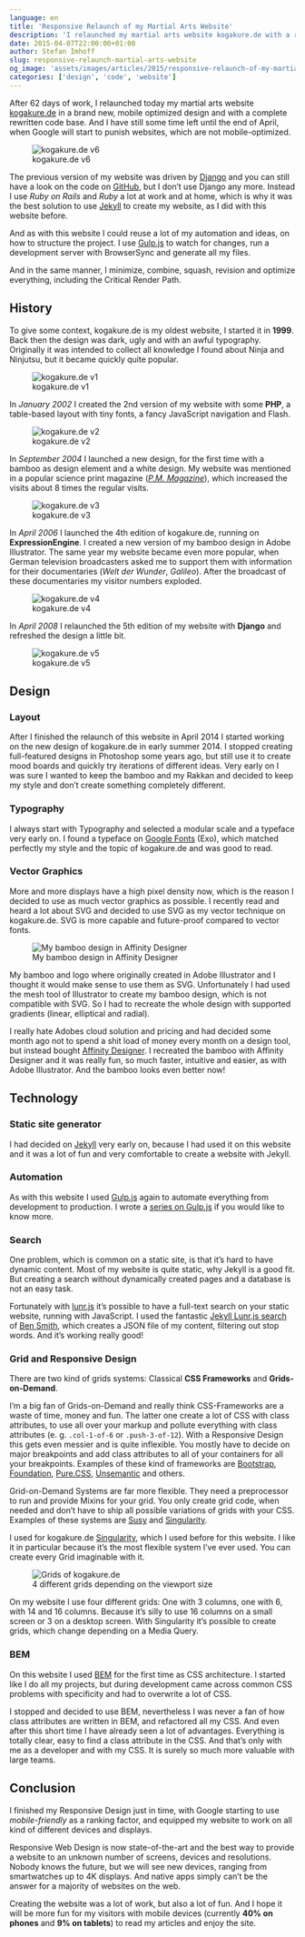 ```yaml
---
language: en
title: 'Responsive Relaunch of my Martial Arts Website'
description: 'I relaunched my martial arts website kogakure.de with a responsive design. This article gives an overview on the process of creating my website: Design, Typography, Vector Graphics, Jekyll, Grids, Responsive Design and BEM.'
date: 2015-04-07T22:00:00+01:00
author: Stefan Imhoff
slug: responsive-relaunch-martial-arts-website
og_image: 'assets/images/articles/2015/responsive-relaunch-of-my-martial-arts-website/kogakure-de-relaunch.jpg'
categories: ['design', 'code', 'website']
---
```


After 62 days of work, I relaunched today my martial arts website [kogakure.de](http://kogakure.de/) in a brand new, mobile optimized design and with a complete rewritten code base. And I have still some time left until the end of April, when Google will start to punish websites, which are not mobile-optimized.

<figure class="image-figure">
  <img src="/assets/images/articles/2015/responsive-relaunch-of-my-martial-arts-website/kogakure-de-relaunch.jpg" alt="kogakure.de v6">
  <figcaption>
    kogakure.de v6
  </figcaption>
</figure>

The previous version of my website was driven by [Django](https://www.djangoproject.com/) and you can still have a look on the code on [GitHub](https://github.com/kogakure/django-kogakure.de), but I don’t use Django any more. Instead I use _Ruby on Rails_ and _Ruby_ a lot at work and at home, which is why it was the best solution to use [Jekyll](https://jekyllrb.com/) to create my website, as I did with this website before.

And as with this website I could reuse a lot of my automation and ideas, on how to structure the project. I use [Gulp.js](https://gulpjs.com/) to watch for changes, run a development server with BrowserSync and generate all my files.

And in the same manner, I minimize, combine, squash, revision and optimize everything, including the Critical Render Path.

## History

To give some context, kogakure.de is my oldest website, I started it in **1999**. Back then the design was dark, ugly and with an awful typography. Originally it was intended to collect all knowledge I found about Ninja and Ninjutsu, but it became quickly quite popular.

<figure class="image-figure">
  <img src="/assets/images/articles/2015/responsive-relaunch-of-my-martial-arts-website/kogakure-de-v1.jpg" alt="kogakure.de v1">
  <figcaption>
    kogakure.de v1
  </figcaption>
</figure>

In _January 2002_ I created the 2nd version of my website with some **PHP**, a table-based layout with tiny fonts, a fancy JavaScript navigation and Flash.

<figure class="image-figure">
  <img src="/assets/images/articles/2015/responsive-relaunch-of-my-martial-arts-website/kogakure-de-v2.jpg" alt="kogakure.de v2">
  <figcaption>
    kogakure.de v2
  </figcaption>
</figure>

In _September 2004_ I launched a new design, for the first time with a bamboo as design element and a white design. My website was mentioned in a popular science print magazine (<cite>[P.M. Magazine](https://www.pm-magazin.de/)</cite>), which increased the visits about 8 times the regular visits.

<figure class="image-figure">
  <img src="/assets/images/articles/2015/responsive-relaunch-of-my-martial-arts-website/kogakure-de-v3.jpg" alt="kogakure.de v3">
  <figcaption>
    kogakure.de v3
  </figcaption>
</figure>

In _April 2006_ I launched the 4th edition of kogakure.de, running on **ExpressionEngine**. I created a new version of my bamboo design in Adobe Illustrator. The same year my website became even more popular, when German television broadcasters asked me to support them with information for their documentaries (<cite>Welt der Wunder</cite>, <cite>Galileo</cite>). After the broadcast of these documentaries my visitor numbers exploded.

<figure class="image-figure">
  <img src="/assets/images/articles/2015/responsive-relaunch-of-my-martial-arts-website/kogakure-de-v4.jpg" alt="kogakure.de v4">
  <figcaption>
    kogakure.de v4
  </figcaption>
</figure>

In _April 2008_ I relaunched the 5th edition of my website with **Django** and refreshed the design a little bit.

<figure class="image-figure">
  <img src="/assets/images/articles/2015/responsive-relaunch-of-my-martial-arts-website/kogakure-de-v5.jpg" alt="kogakure.de v5">
  <figcaption>
    kogakure.de v5
  </figcaption>
</figure>

## Design

### Layout

After I finished the relaunch of this website in April 2014 I started working on the new design of kogakure.de in early summer 2014. I stopped creating full-featured designs in Photoshop some years ago, but still use it to create mood boards and quickly try iterations of different ideas. Very early on I was sure I wanted to keep the bamboo and my Rakkan and decided to keep my style and don’t create something completely different.

### Typography

I always start with Typography and selected a modular scale and a typeface very early on. I found a typeface on [Google Fonts](https://fonts.google.com) (Exo), which matched perfectly my style and the topic of kogakure.de and was good to read.

### Vector Graphics

More and more displays have a high pixel density now, which is the reason I decided to use as much vector graphics as possible. I recently read and heard a lot about SVG and decided to use SVG as my vector technique on kogakure.de. SVG is more capable and future-proof compared to vector fonts.

<figure class="image-figure">
  <img src="/assets/images/articles/2015/responsive-relaunch-of-my-martial-arts-website/kogakure-de-bamboo-affinity-designer.jpg" alt="My bamboo design in Affinity Designer">
  <figcaption>
    My bamboo design in Affinity Designer
  </figcaption>
</figure>

My bamboo and logo where originally created in Adobe Illustrator and I thought it would make sense to use them as SVG. Unfortunately I had used the mesh tool of Illustrator to create my bamboo design, which is not compatible with SVG. So I had to recreate the whole design with supported gradients (linear, elliptical and radial).

I really hate Adobes cloud solution and pricing and had decided some month ago not to spend a shit load of money every month on a design tool, but instead bought [Affinity Designer](https://affinity.serif.com/). I recreated the bamboo with Affinity Designer and it was really fun, so much faster, intuitive and easier, as with Adobe Illustrator. And the bamboo looks even better now!

## Technology

### Static site generator

I had decided on [Jekyll](https://jekyllrb.com/) very early on, because I had used it on this website and it was a lot of fun and very comfortable to create a website with Jekyll.

### Automation

As with this website I used [Gulp.js](https://gulpjs.com/) again to automate everything from development to production. I wrote a [series on Gulp.js](/series/gulp/) if you would like to know more.

### Search

One problem, which is common on a static site, is that it’s hard to have dynamic content. Most of my website is quite static, why Jekyll is a good fit. But creating a search without dynamically created pages and a database is not an easy task.

Fortunately with [lunr.js](https://lunrjs.com/) it’s possible to have a full-text search on your static website, running with JavaScript. I used the fantastic [Jekyll Lunr.js search](https://github.com/slashdotdash/jekyll-lunr-js-search) of [Ben Smith](https://github.com/slashdotdash), which creates a JSON file of my content, filtering out stop words. And it’s working really good!

### Grid and Responsive Design

There are two kind of grids systems: Classical **CSS Frameworks** and **Grids-on-Demand**.

I’m a big fan of Grids-on-Demand and really think CSS-Frameworks are a waste of time, money and fun. The latter one create a lot of CSS with class attributes, to use all over your markup and pollute everything with class attributes (e. g. `.col-1-of-6` or `.push-3-of-12`). With a Responsive Design this gets even messier and is quite inflexible. You mostly have to decide on major breakpoints and add class attributes to all of your containers for all your breakpoints. Examples of these kind of frameworks are [Bootstrap](http://getbootstrap.com/), [Foundation](https://foundation.zurb.com/), [Pure.CSS](https://purecss.io/), [Unsemantic](https://unsemantic.com/) and others.

Grid-on-Demand Systems are far more flexible. They need a preprocessor to run and provide Mixins for your grid. You only create grid code, when needed and don’t have to ship all possible variations of grids with your CSS. Examples of these systems are [Susy](http://susy.oddbird.net/) and [Singularity](https://github.com/at-import/Singularity).

I used for kogakure.de [Singularity](https://github.com/at-import/Singularity), which I used before for this website. I like it in particular because it’s the most flexible system I’ve ever used. You can create every Grid imaginable with it.

<figure class="image-figure">
  <img src="/assets/images/articles/2015/responsive-relaunch-of-my-martial-arts-website/kogakure-de-grids.jpg" alt="Grids of kogakure.de">
  <figcaption>
    4 different grids depending on the viewport size
  </figcaption>
</figure>

On my website I use four different grids: One with 3 columns, one with 6, with 14 and 16 columns. Because it’s silly to use 16 columns on a small screen or 3 on a desktop screen. With Singularity it’s possible to create grids, which change depending on a Media Query.

### BEM

On this website I used [BEM](https://en.bem.info/) for the first time as CSS architecture. I started like I do all my projects, but during development came across common CSS problems with specificity and had to overwrite a lot of CSS.

I stopped and decided to use BEM, nevertheless I was never a fan of how class attributes are written in BEM, and refactored all my CSS. And even after this short time I have already seen a lot of advantages. Everything is totally clear, easy to find a class attribute in the CSS. And that’s only with me as a developer and with my CSS. It is surely so much more valuable with large teams.

## Conclusion

I finished my Responsive Design just in time, with Google starting to use _mobile-friendly_ as a ranking factor, and equipped my website to work on all kind of different devices and displays.

Responsive Web Design is now state-of-the-art and the best way to provide a website to an unknown number of screens, devices and resolutions. Nobody knows the future, but we will see new devices, ranging from smartwatches up to 4K displays. And native apps simply can’t be the answer for a majority of websites on the web.

Creating the website was a lot of work, but also a lot of fun. And I hope it will be more fun for my visitors with mobile devices (currently **40% on phones** and **9% on tablets**) to read my articles and enjoy the site.
